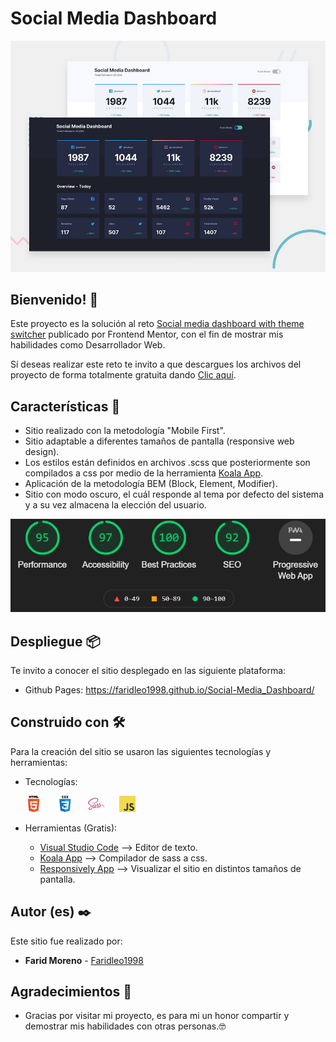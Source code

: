 # Social Media Dashboard

![Design preview for the Loopstudios landing page coding challenge](./design/desktop-preview.jpg)

## Bienvenido! 👋

Este proyecto es la solución al reto [Social media dashboard with theme switcher](https://www.frontendmentor.io/challenges/social-media-dashboard-with-theme-switcher-6oY8ozp_H) publicado por Frontend Mentor, con el fin de mostrar mis habilidades como Desarrollador Web.

Sí deseas realizar este reto te invito a que descargues los archivos del proyecto de forma totalmente gratuita dando [Clic aquí](https://www.frontendmentor.io).

## Características 📄

-   Sitio realizado con la metodología "Mobile First".
-   Sitio adaptable a diferentes tamaños de pantalla (responsive web design).
-   Los estilos están definidos en archivos .scss que posteriormente son compilados a css por medio de la herramienta [Koala App](http://koala-app.com/).
-   Aplicación de la metodología BEM (Block, Element, Modifier).
-   Sitio con modo oscuro, el cuál responde al tema por defecto del sistema y a su vez almacena la elección del usuario.

![](./images/performance.PNG)

## Despliegue 📦

Te invito a conocer el sitio desplegado en las siguiente plataforma:

-   Github Pages: https://faridleo1998.github.io/Social-Media_Dashboard/

## Construido con 🛠️

Para la creación del sitio se usaron las siguientes tecnologías y herramientas:

-   Tecnologías:

      <img vertical-align="left" alt="HTML5" title="HTML5" width="26px" src="https://raw.githubusercontent.com/github/explore/80688e429a7d4ef2fca1e82350fe8e3517d3494d/topics/html/html.png" style="max-width:100%;">
      <img vertical-align="left" alt="HTML5" title="CSS3" width="26px" style="margin-left:20px" src="https://raw.githubusercontent.com/github/explore/80688e429a7d4ef2fca1e82350fe8e3517d3494d/topics/css/css.png" style="max-width:100%;">
      <img vertical-align="left" alt="HTML5" title="SASS" width="26px" style="margin-left:20px" src="https://raw.githubusercontent.com/github/explore/80688e429a7d4ef2fca1e82350fe8e3517d3494d/topics/sass/sass.png" style="max-width:100%;">
      <img vertical-align="left" alt="HTML5" title="JavaScript" width="26px" style="margin-left:20px" src="https://raw.githubusercontent.com/github/explore/80688e429a7d4ef2fca1e82350fe8e3517d3494d/topics/javascript/javascript.png" style="max-width:100%;">

-   Herramientas (Gratis):
    -   [Visual Studio Code](https://code.visualstudio.com/) --> Editor de texto.
    -   [Koala App](http://koala-app.com/) --> Compilador de sass a css.
    -   [Responsively App](https://responsively.app/) --> Visualizar el sitio en distintos tamaños de pantalla.
    <!-- Página para convertir jpg a webp -->

## Autor (es) ✒️

Este sitio fue realizado por:

-   **Farid Moreno** - [Faridleo1998](https://github.com/Faridleo1998)

<!-- También puedes mirar la lista de todos los [contribuyentes](https://github.com/your/project/contributors) quíenes han participado en este proyecto.
 -->

## Agradecimientos 🎁

-   Gracias por visitar mi proyecto, es para mi un honor compartir y demostrar mis habilidades con otras personas.🤓
<!-- * Invita una cerveza 🍺 o un café ☕ a alguien del equipo.
-   etc. -->
